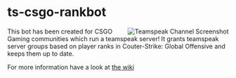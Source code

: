 # ts-csgo-rankbot
<img src="https://www1.xup.in/exec/ximg.php?fid=72361390" alt="Teamspeak Channel Screenshot" align="right">
This bot has been created for CSGO Gaming communities which run a teamspeak server! It grants teamspeak server groups based on player ranks in Couter-Strike: Global Offensive and keeps them up to date.

For more information have a look at [the wiki](https://github.com/Ananaskirsche/ts-csgo-rankbot/wiki)
